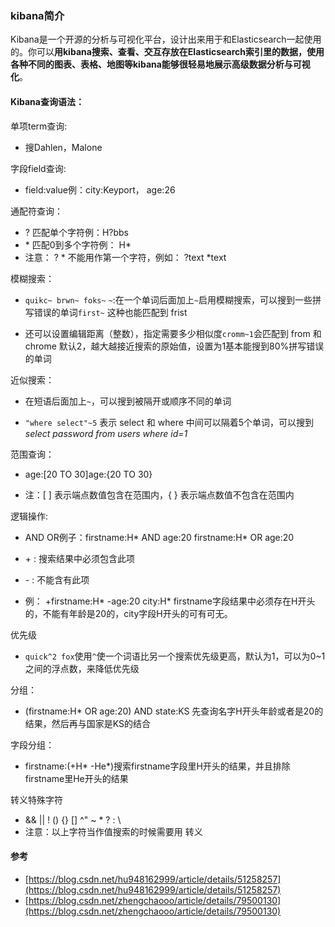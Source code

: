### **kibana简介**

Kibana是一个开源的分析与可视化平台，设计出来用于和Elasticsearch一起使用的。你可以**用kibana搜索、查看、交互存放在Elasticsearch索引里的数据，使用各种不同的图表、表格、地图等kibana能够很轻易地展示高级数据分析与可视化**。

#### Kibana查询语法：

单项term查询:

* 搜Dahlen，Malone

字段field查询:

* field:value例：city:Keyport， age:26

通配符查询：

* ? 匹配单个字符例：H?bbs
* \* 匹配0到多个字符例： H\*
* 注意： ? \* 不能用作第一个字符，例如： ?text \*text

模糊搜索：

* `quikc~ brwn~ foks~` `~`:在一个单词后面加上`~`启用模糊搜索，可以搜到一些拼写错误的单词`first~` 这种也能匹配到 frist

* 还可以设置编辑距离（整数），指定需要多少相似度`cromm~1`会匹配到 from 和 chrome 默认2，越大越接近搜索的原始值，设置为1基本能搜到80%拼写错误的单词

近似搜索：

* 在短语后面加上`~`，可以搜到被隔开或顺序不同的单词

* `"where select"~5` 表示 select 和 where 中间可以隔着5个单词，可以搜到 _select password from users where id=1_

范围查询：

* age:\[20 TO 30\]age:{20 TO 30}

* 注：\[ \] 表示端点数值包含在范围内，{ } 表示端点数值不包含在范围内

逻辑操作:

* AND OR例子：firstname:H\* AND age:20 firstname:H\* OR age:20

* \+ : 搜索结果中必须包含此项
* \- : 不能含有此项
* 例： +firstname:H\* -age:20 city:H\*    firstname字段结果中必须存在H开头的，不能有年龄是20的，city字段H开头的可有可无。

优先级

* `quick^2 fox`使用`^`使一个词语比另一个搜索优先级更高，默认为1，可以为0~1之间的浮点数，来降低优先级

分组：

* \(firstname:H\* OR age:20\) AND state:KS 先查询名字H开头年龄或者是20的结果，然后再与国家是KS的结合

字段分组：

* firstname:\(+H\* -He\*\)搜索firstname字段里H开头的结果，并且排除firstname里He开头的结果

转义特殊字符

* && \|\| ! \(\) {} \[\] ^" ~ \* ? : \
* 注意：以上字符当作值搜索的时候需要用  转义

#### 参考

* [https://blog.csdn.net/hu948162999/article/details/51258257](https://blog.csdn.net/hu948162999/article/details/51258257)
* [https://blog.csdn.net/zhengchaooo/article/details/79500130](https://blog.csdn.net/zhengchaooo/article/details/79500130) 



